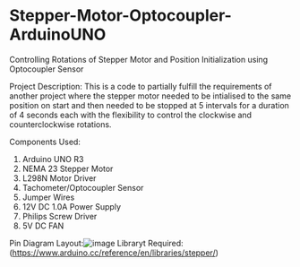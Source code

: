 # Stepper-Motor-Optocoupler-ArduinoUNO
Controlling Rotations of Stepper Motor and Position Initialization using Optocoupler Sensor

Project Description: 
This is a code to partially fulfill the requirements of another project where the stepper motor needed to be intialised to the same position on start and then
needed to be stopped at 5 intervals for a duration of 4 seconds each with the flexibility to control the clockwise and counterclockwise rotations.

Components Used:                                                                    
1. Arduino UNO R3                                                                  
2. NEMA 23 Stepper Motor                                                                   
3. L298N Motor Driver                                                               
4. Tachometer/Optocoupler Sensor                                                    
5. Jumper Wires
6. 12V DC 1.0A Power Supply                                                        
7. Philips Screw Driver                                                             
8. 5V DC FAN

Pin Diagram Layout:![image](https://github.com/Jatin24creator/Stepper-Motor-Optocoupler-ArduinoUNO/assets/85844100/3c5eedb5-8196-4920-9f6f-755f816adf72)
Libraryt Required: (https://www.arduino.cc/reference/en/libraries/stepper/)


